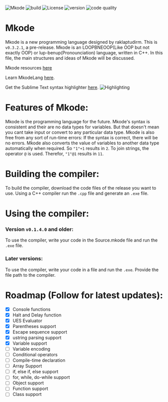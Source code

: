 ![Mkode](https://github.com/raklaptudirm/Mkode_compiler/blob/master/Mkode_icon.png)
![build](https://img.shields.io/badge/build-passing-brightgreen)
![License](https://img.shields.io/badge/License-MIT-yellow)
![version](https://img.shields.io/badge/Version-v0.3.2.1-blue)
![code quality](https://img.shields.io/badge/code%20quality-A%2B-brightgreen)

# Mkode
Mkode is a new programming language designed by raklaptudirm. 
This is `v0.3.2.1`, a pre-release.
Mkode is an LOOPBNEOOP(Like OOP but not exactly OOP) or lup-benup(Pronounciation) language, written in C++.
In this file, the main structures and ideas of Mkode will be discussed.

Mkode resources [here](https://github.com/raklaptudirm/Mkode_resources)

Learn MkodeLang [here](https://github.com/raklaptudirm/Mkode_resources/blob/master/LearnMkode.md).

Get the Sublime Text syntax highlighter [here](https://github.com/raklaptudirm/Mkode_resources/blob/master/Mkode.sublime-syntax).
![Highlighting](https://github.com/raklaptudirm/Mkode_syntax_highlighter/blob/master/Syntax.png)
# Features of Mkode:
Mkode is the programming language for the future. Mkode's syntax is consistent and their are no data types for variables. But that doesn't mean you cant take input or convert to any particular data type. Mkode is also free from any sort of run-time errors: If the syntax is correct, there will be no errors.
Mkode also converts the value of variables to another data type automatically when required. So `"1"+1` results in `2`. To join strings, the operator `@` is used. Therefor, `"1"@1` results in `11`.
# Building the compiler:
To build the compiler, download the code files of the release you want to use. Using a C++ compiler run the `.cpp` file and generate an `.exe` file.
# Using the compiler:
### Version `v0.1.4.0` and older:
To use the compiler, write your code in the Source.mkode file and run the `.exe` file.
### Later versions:
To use the compiler, write your code in a file and run the `.exe`. Provide the file path to the compiler.
# Roadmap (Follow for latest updates):
- [x] Console functions
- [x] Halt and Delay function
- [x] UES Evaluator
- [x] Parentheses support
- [x] Escape sequence support
- [x] ustring parsing support
- [x] Variable support
- [ ] Variable encoding
- [ ] Conditional operators
- [ ] Compile-time declaration
- [ ] Array Support
- [ ] if, else if, else support
- [ ] for, while, do-while support
- [ ] Object support
- [ ] Function support
- [ ] Class support
